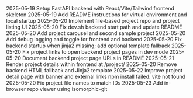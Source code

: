 2025-05-19 Setup FastAPI backend with React/Vite/Tailwind frontend skeleton
2025-05-19 Add README instructions for virtual environment and local startup
2025-05-20 Implement file-based project repo and project listing UI
2025-05-20 Fix dev.sh backend start path and update README
2025-05-20 Add project carousel and second sample project
2025-05-20 Add debug logging and toggle for frontend and backend
2025-05-20 Fix backend startup when jinja2 missing; add optional template fallback
2025-05-20 Fix project links to open backend project pages in dev mode
2025-05-20 Document backend project page URLs in README
2025-05-21 Render project details within frontend at /project/<id>
2025-05-20 Remove backend HTML fallback and Jinja2 template
2025-05-22 Improve project detail page with banner and external links
  npm install failed: vite not found
2025-05-20 Fix project file names to match IDs
2025-05-23 Add in-browser repo viewer using isomorphic-git
